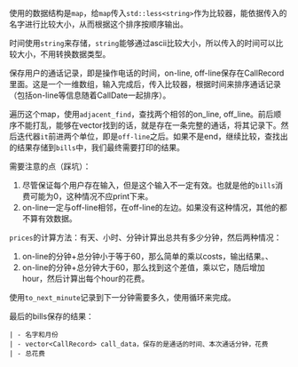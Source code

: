 使用的数据结构是`map`，给`map`传入`std::less<string>`作为比较器，能依据传入的名字进行比较大小，从而根据这个排序按顺序输出。

时间使用`string`来存储，`string`能够通过ascii比较大小，所以传入的时间可以比较大小，不用转换数据类型。

保存用户的通话记录，即是操作电话的时间，on-line, off-line保存在CallRecord里面。这是一个一维数组，输入完成后，传入比较器，根据时间来排序通话记录（包括on-line等信息随着CallDate一起排序）。

遍历这个map，使用`adjacent_find`，查找两个相邻的on_line, off_line。前后顺序不能打乱，能够在vector<CallDate>找到的话，就是存在一条完整的通话，将其记录下。然后迭代器`it`前进两个单位，即是`off-line`之后。如果不是end，继续比较，查找出的结果存储到`bills`中，我们最终需要打印的结果。

需要注意的点（踩坑）：
1. 尽管保证每个用户存在输入，但是这个输入不一定有效。也就是他的`bills`消费可能为0，这种情况不应print下来。
2. on-line一定与off-line相邻，在off-line的左边。如果没有这种情况，其他的都不算有效数据。

`prices`的计算方法：有天、小时、分钟计算出总共有多少分钟，然后两种情况：
1. on-line的分钟+总分钟小于等于60，那么简单的乘以costs，输出结果。、
2. on-line的分钟+总分钟大于60，那么找到这个差值，乘以它，随后增加hour，然后计算出每个hour的花费。

使用`to_next_minute`记录到下一分钟需要多久，使用循环来完成。

最后的bills保存的结果：

    | - 名字和月份
    | - vector<CallRecord> call_data，保存的是通话的时间、本次通话分钟，花费
    | - 总花费
